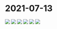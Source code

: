 # 2021-07-13

<image-container>
  <img preview="0" src="http://wangleant.com/turtle-source/IMG_20210713_215555.jpg"/>
</image-container>
<image-container>
  <img preview="0" src="http://wangleant.com/turtle-source/IMG_20210713_215605_1.jpg"/>
</image-container>
<image-container>
  <img preview="0" src="http://wangleant.com/turtle-source/IMG_20210713_215614_1.jpg"/>
</image-container>
<image-container>
  <img preview="0" src="http://wangleant.com/turtle-source/IMG_20210713_215644_1.jpg"/>
</image-container>
<image-container>
  <img preview="0" src="http://wangleant.com/turtle-source/IMG_20210713_215700.jpg"/>
</image-container>
<image-container>
  <img preview="0" src="http://wangleant.com/turtle-source/IMG_20210713_220842.jpg"/>
</image-container>
<video-container>
  <source src="http://wangleant.com/turtle-source/VID_20210713_203612.mp4"/>
</video-container>
<video-container>
  <source src="http://wangleant.com/turtle-source/VID_20210713_213334.mp4"/>
</video-container>
<video-container>
  <source src="http://wangleant.com/turtle-source/VID_20210713_214318.mp4"/>
</video-container>
<video-container>
  <source src="http://wangleant.com/turtle-source/VID_20210713_215437.mp4"/>
</video-container>
<video-container>
  <source src="http://wangleant.com/turtle-source/VID_20210713_215710.mp4"/>
</video-container>